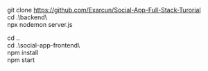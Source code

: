 git clone https://github.com/Exarcun/Social-App-Full-Stack-Turorial <br>
cd .\backend\ <br>
npx nodemon server.js <br>


cd .. <br>
cd .\social-app-frontend\ <br>
npm install <br>
npm start <br>
